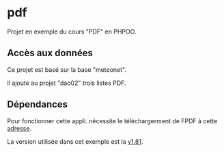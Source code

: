 # pdf

Projet en exemple du cours "PDF" en PHPOO.

## Accès aux données

Ce projet est basé sur la base "meteonet".

Il ajoute au projet "dao02" trois listes PDF.

## Dépendances

Pour fonctionner cette appli. nécessite le téléchargerment de FPDF à cette [adresse](http://www.fpdf.org/fr/download.php).

La version utilisée dans cet exemple est la [v1.81](http://www.fpdf.org/fr/dl.php?v=181&f=zip).
